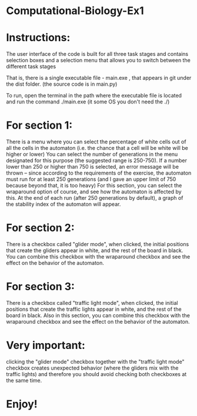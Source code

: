 # Computational-Biology-Ex1

# Instructions:
The user interface of the code is built for all three task stages and contains selection boxes and a selection menu that allows you to switch between the different task stages 

That is, there is a single executable file - main.exe , that appears in git under the dist folder. (the source code is in main.py)

To run, open the terminal in the path where the executable file is located and run the command ./main.exe  (it some OS you don't need the ./)
# For section 1:
There is a menu where you can select the percentage of white cells out of all the cells in the automaton (i.e. the chance that a cell will be white will be higher or lower)
You can select the number of generations in the menu designated for this purpose (the suggested range is 250-750). If a number lower than 250 or higher than 750 is selected, an error message will be thrown – since according to the requirements of the exercise, the automaton must run for at least 250 generations (and I gave an upper limit of 750 because beyond that, it is too heavy)
For this section, you can select the wraparound option of course, and see how the automaton is affected by this.
At the end of each run (after 250 generations by default), a graph of the stability index of the automaton will appear.
# For section 2:
There is a checkbox called "glider mode", when clicked, the initial positions that create the gliders appear in white, and the rest of the board in black.
You can combine this checkbox with the wraparound checkbox and see the effect on the behavior of the automaton.
# For section 3:
There is a checkbox called "traffic light mode", when clicked, the initial positions that create the traffic lights appear in white, and the rest of the board in black.
Also in this section, you can combine this checkbox with the wraparound checkbox and see the effect on the behavior of the automaton.

# Very important:
clicking the "glider mode" checkbox together with the "traffic light mode" checkbox creates unexpected behavior (where the gliders mix with the traffic lights) and therefore you should avoid checking both checkboxes at the same time.

# Enjoy!
